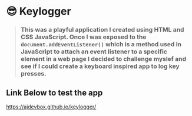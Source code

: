 # 😎 Keylogger 


> ### This was a playful application I created using HTML and CSS JavaScript.  Once I was exposed to the ```document.addEventListener()``` which is a method used in JavaScript to attach an event listener to a specific element in a web page I decided to challenge myslef and see if I could create a keyboard inspired app to log key presses.

## Link Below to test the app

 https://ajdevbox.github.io/keylogger/
##


